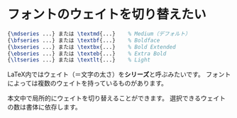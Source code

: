 # フォントのウェイトを切り替えたい

```latex
{\mdseries ...} または \textmd{...}    % Medium（デフォルト）
{\bfseries ...} または \textbf{...}    % Boldface
{\bxseries ...} または \textbx{...}    % Bold Extended
{\ebseries ...} または \texteb{...}    % Extra Bold
{\ltseries ...} または \textlt{...}    % Light
```

LaTeX内ではウェイト（＝文字の太さ）を**シリーズ**と呼ぶみたいです。
フォントによっては複数のウェイトを持っているものがあります。

本文中で局所的にウェイトを切り替えることができます。
選択できるウェイトの数は書体に依存します。
